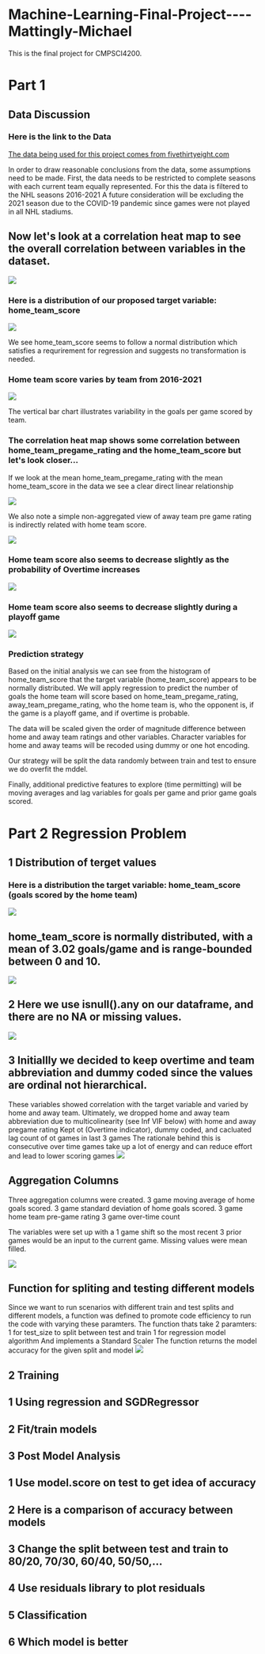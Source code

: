 # Machine-Learning-Final-Project----Mattingly-Michael
This is the final project for CMPSCI4200.  

# Part 1

## Data Discussion
### Here is the link to the Data
[The data being used for this project comes from fivethirtyeight.com](https://github.com/fivethirtyeight/data/tree/master/nhl-forecasts)

In order to draw reasonable conclusions from the data, some assumptions need to be made.
First, the data needs to be restricted to complete seasons with each current team equally represented.
For this the data is filtered to the NHL seasons 2016-2021
A future consideration will be excluding the 2021 season due to the COVID-19 pandemic since games were not played in all NHL stadiums.

## Now let's look at a correlation heat map to see the overall correlation between variables in the dataset.
![](./IMAGES/CorrHeatMap.png)

### Here is a distribution of our proposed target variable: home_team_score
![](./IMAGES/HomeTeamScoreHistogram.png)

We see home_team_score seems to follow a normal distribution which satisfies a requrirement for regression and suggests no transformation is needed.

### Home team score varies by team from 2016-2021 
![](./IMAGES/HomeTeamScoreVariabilityByTeam.png)

The vertical bar chart illustrates variability in the goals per game scored by team.

### The correlation heat map shows some correlation between home_team_pregame_rating and the home_team_score but let's look closer...
If we look at the mean home_team_pregame_rating with the mean home_team_score in the data we see a clear direct linear relationship

![](./IMAGES/AggTeamRatingbyYearMeanGoalsPerGame.png)

We also note a simple non-aggregated view of away team pre game rating is indirectly related with home team score.

![](./IMAGES/CorrPlotAwayRatingHomeGoals.png)

### Home team score also seems to decrease slightly as the probability of Overtime increases

![](./IMAGES/CorrPlotOverTimePrHomeGoals.png)

### Home team score also seems to decrease slightly during a playoff game

![](./IMAGES/CorrPlotPlayoffGameHomeGoals.png)

### Prediction strategy
Based on the initial analysis we can see from the histogram of home_team_score that the target variable (home_team_score) appears to be normally distributed.
We will apply regression to predict the number of goals the home team will score based on home_team_pregame_rating, away_team_pregame_rating, 
who the home team is, who the opponent is, if the game is a playoff game, and if overtime is probable. 

The data will be scaled given the order of magnitude difference between home and away team ratings and other variables.
Character variables for home and away teams will be recoded using dummy or one hot encoding.

Our strategy will be split the data randomly between train and test to ensure we do overfit the mddel.

Finally, additional predictive features to explore (time permitting) will be moving averages and lag variables for goals per game and prior game goals scored.

# Part 2 Regression Problem

## 1 Distribution of terget values
### Here is a distribution the target variable: home_team_score (goals scored by the home team)
![](./IMAGES/HomeTeamScoreHistogram.png)

## home_team_score is normally distributed, with a mean of 3.02 goals/game and is range-bounded between 0 and 10.
![](./IMAGES/TargetDescribe.png)

## 2 Here we use isnull().any on our dataframe, and there are no NA or missing values.
![](./IMAGES/NoNAValues.JPG)

## 3 Initiallly we decided to keep overtime and team abbreviation and dummy coded since the values are ordinal not hierarchical.
These variables showed correlation with the target variable and varied by home and away team.
Ultimately, we dropped home and away team abbreviation due to multicolinearity (see Inf VIF below) with home and away pregame rating
Kept ot (Overtime indicator), dummy coded, and cacluated lag count of ot games in last 3 games 
The rationale behind this is consecutive over time games take up a lot of energy and can reduce effort and lead to lower scoring games 
![](./IMAGES/HiVIF.JPG)

## Aggregation Columns
Three aggregation columns were created.
3 game moving average of home goals scored.
3 game standard deviation of home goals scored.
3 game home team pre-game rating
3 game over-time count

The variables were set up with a 1 game shift so the most recent 3 prior games would be an input to the current game. Missing values were mean filled.

![](./IMAGES/AggColumns.JPG)

## Function for spliting and testing different models
Since we want to run scenarios with different train and test splits and different models, a function was defined to promote code efficiency to run the code with varying these paramters.
The function thats take 2 paramters:
1 for test_size to split between test and train 
1 for regression model algorithm
And implements a Standard Scaler
The function returns the model accuracy for the given split and model
![](./IMAGES/ModelBuilderFunction.JPG)

## 2 Training

## 1 Using regression and SGDRegressor

## 2 Fit/train models

## 3 Post Model Analysis

## 1 Use model.score on test to get idea of accuracy

## 2 Here is a comparison of accuracy between models

## 3 Change the split between test and train to 80/20, 70/30, 60/40, 50/50,...

## 4 Use residuals library to plot residuals

## 5 Classification 

## 6 Which model is better 



